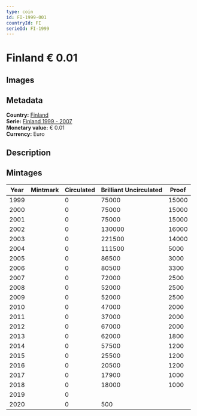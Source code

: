 ```yaml
---
type: coin
id: FI-1999-001
countryId: FI
serieId: FI-1999
---
```


# Finland € 0.01

## Images


## Metadata

**Country:** [Finland](../index.md)\
**Serie:** [Finland 1999 - 2007](index.md)\
**Monetary value:** € 0.01\
**Currency:** Euro

## Description


## Mintages

| Year | Mintmark | Circulated | Brilliant Uncirculated | Proof |
| ---- | -------- | ---------- | ---------------------- | ----- |
| 1999 |  | 0| 75000 | 15000 |
| 2000 |  | 0| 75000 | 15000 |
| 2001 |  | 0| 75000 | 15000 |
| 2002 |  | 0| 130000 | 16000 |
| 2003 |  | 0| 221500 | 14000 |
| 2004 |  | 0| 111500 | 5000 |
| 2005 |  | 0| 86500 | 3000 |
| 2006 |  | 0| 80500 | 3300 |
| 2007 |  | 0| 72000 | 2500 |
| 2008 |  | 0| 52000 | 2500 |
| 2009 |  | 0| 52000 | 2500 |
| 2010 |  | 0| 47000 | 2000 |
| 2011 |  | 0| 37000 | 2000 |
| 2012 |  | 0| 67000 | 2000 |
| 2013 |  | 0| 62000 | 1800 |
| 2014 |  | 0| 57500 | 1200 |
| 2015 |  | 0| 25500 | 1200 |
| 2016 |  | 0| 20500 | 1200 |
| 2017 |  | 0| 17900 | 1000 |
| 2018 |  | 0| 18000 | 1000 |
| 2019 |  | 0|  |  |
| 2020 |  | 0| 500 |  |
